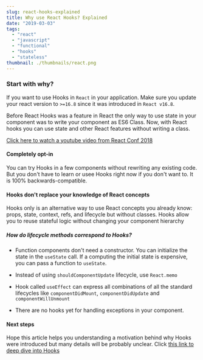 ```yaml
---
slug: react-hooks-explained
title: Why use React Hooks? Explained
date: "2019-03-03"
tags: 
  - "react"
  - "javascript"
  - "functional"
  - "hooks"
  - "stateless"
thumbnail: ./thumbnails/react.png
---
```


### Start with why?

If you want to use Hooks in `React` in your application. Make sure you update your react version to `>=16.8` since it was introduced in `React v16.8`.

Before React Hooks was a feature in React the only way to use state in your component was to write your component as ES6 Class. Now, with React hooks you can use state and other React features without writing a class.

[Click here to watch a youtube video from React Conf 2018](https://www.youtube.com/watch?v=dpw9EHDh2bM)

#### Completely opt-in

You can try Hooks in a few components without rewriting any existing code. But you don't have to learn or usee Hooks right now if you don't want to. It is 100% backwards-compatible.

#### Hooks don't replace your knowledge of React concepts

Hooks only is an alternative way to use React concepts you already know: props, state, context, refs, and lifecycle but without classes. Hooks allow you to reuse stateful logic without changing your component hierarchy

##### How do lifecycle methods correspond to Hooks?

- Function components don't need a constructor. You can initialize the state in the `useState` call. If a computing the initial state is expensive, you can pass a function to `useState`.

- Instead of using `shouldComponentUpdate` lifecycle, use `React.memo`

- Hook called `useEffect` can express all combinations of all the standard lifecycles like `componentDidMount`, `componentDidUpdate` and `componentWillUnmount`

- There are no hooks yet for handling exceptions in your component.

#### Next steps

Hope this article helps you understanding a motivation behind why Hooks were introduced but many details will be probably unclear. Click [this link to deep dive into Hooks](https://reactjs.org/docs/hooks-overview.html)
